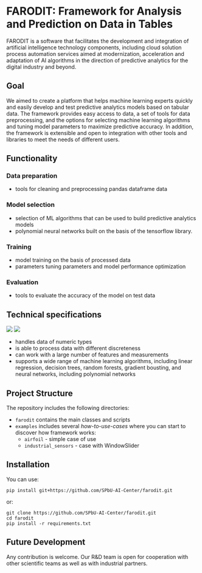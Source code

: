# FARODIT: Framework for Analysis and Prediction  on Data in Tables

FARODIT is a software that facilitates the development and integration of artificial intelligence technology components, including cloud solution process automation services aimed at modernization, acceleration and adaptation of AI algorithms in the direction of predictive analytics for the digital industry and beyond.
## Goal
We aimed to create a platform that helps machine learning experts quickly and easily develop and test predictive analytics models based on tabular data. The framework provides easy access to data, a set of tools for data preprocessing, and the options for selecting machine learning algorithms and tuning model parameters to maximize predictive accuracy. In addition, the framework is extensible and open to integration with other tools and libraries to meet the needs of different users.
## Functionality
### Data preparation
* tools for cleaning and preprocessing pandas dataframe data
### Model selection
* selection of ML algorithms that can be used to build predictive analytics models
* polynomial neural networks built on the basis of the tensorflow library.
### Training
* model training on the basis of processed data
* parameters tuning parameters and model performance optimization
### Evaluation
* tools to evaluate the accuracy of the model on test data
## Technical specifications
<img src="https://img.shields.io/badge/python-3.11-FFD43B?style=for-the-badge&logo=python&logoColor=blue"/>  <img src="https://img.shields.io/badge/TensorFlow-2.15-FF6F00?style=for-the-badge&logo=tensorflow&logoColor=white"/>
- handles data of numeric types
- is able to process data with different discreteness 
- can work with a large number of features and measurements
- supports a wide range of machine learning algorithms, including linear regression, decision trees, random forests, gradient bousting, and neural networks, including polynomial networks
## Project Structure
The repository includes the following directories:
* `farodit` contains the main classes and scripts
* `examples` includes several *how-to-use-cases* where you can start to discover how framework works:
	* `airfoil` - simple case of use
	* `industrial_sensors` - case with WindowSlider
## Installation
You can use:
```
pip install git+https://github.com/SPbU-AI-Center/farodit.git
```
or:
```
git clone https://github.com/SPbU-AI-Center/farodit.git
cd farodit
pip install -r requirements.txt
```
## Future Development
Any contribution is welcome. Our R&D team is open for cooperation with other scientific teams as well as with industrial partners.
